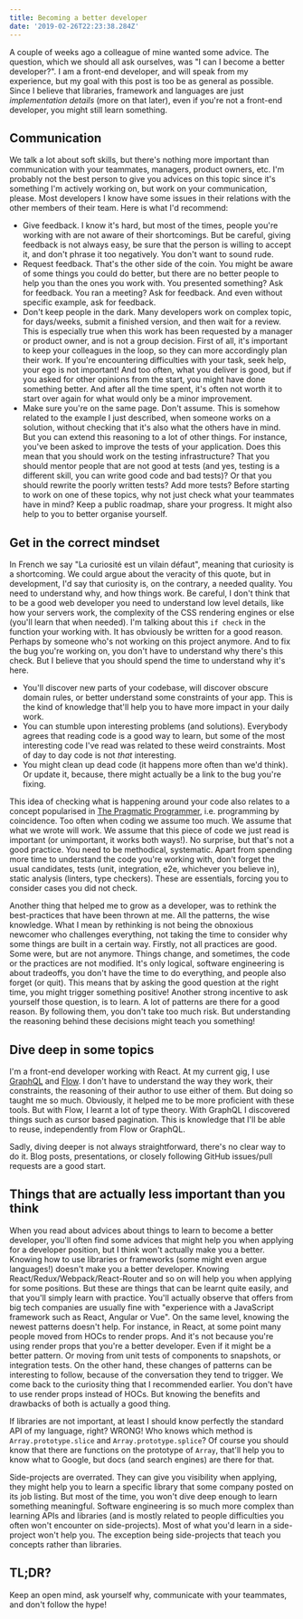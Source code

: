 ```yaml
---
title: Becoming a better developer
date: '2019-02-26T22:23:38.284Z'
---
```


A couple of weeks ago a colleague of mine wanted some advice. The question, which we should all ask ourselves, was "I can I become a better developer?". I am a front-end developer, and will speak from my experience, but my goal with this post is too be as general as possible. Since I believe that libraries, framework and languages are just _implementation details_ (more on that later), even if you're not a front-end developer, you might still learn something.

## Communication

We talk a lot about soft skills, but there's nothing more important than communication with your teammates, managers, product owners, etc. I'm probably not the best person to give you advices on this topic since it's something I'm actively working on, but work on your communication, please. Most developers I know have some issues in their relations with the other members of their team. Here is what I'd recommend:

-   Give feedback. I know it's hard, but most of the times, people you're working with are not aware of their shortcomings. But be careful, giving feedback is not always easy, be sure that the person is willing to accept it, and don't phrase it too negatively. You don't want to sound rude.
-   Request feedback. That's the other side of the coin. You might be aware of some things you could do better, but there are no better people to help you than the ones you work with. You presented something? Ask for feedback. You ran a meeting? Ask for feedback. And even without specific example, ask for feedback.
-   Don't keep people in the dark. Many developers work on complex topic, for days/weeks, submit a finished version, and then wait for a review. This is especially true when this work has been requested by a manager or product owner, and is not a group decision. First of all, it's important to keep your colleagues in the loop, so they can more accordingly plan their work. If you're encountering difficulties with your task, seek help, your ego is not important! And too often, what you deliver is good, but if you asked for other opinions from the start, you might have done something better. And after all the time spent, it's often not worth it to start over again for what would only be a minor improvement.
-   Make sure you're on the same page. Don't assume. This is somehow related to the example I just described, when someone works on a solution, without checking that it's also what the others have in mind. But you can extend this reasoning to a lot of other things. For instance, you've been asked to improve the tests of your application. Does this mean that you should work on the testing infrastructure? That you should mentor people that are not good at tests (and yes, testing is a different skill, you can write good code and bad tests)? Or that you should rewrite the poorly written tests? Add more tests? Before starting to work on one of these topics, why not just check what your teammates have in mind? Keep a public roadmap, share your progress. It might also help to you to better organise yourself.

## Get in the correct mindset

In French we say "La curiosité est un vilain défaut", meaning that curiosity is a shortcoming. We could argue about the veracity of this quote, but in development, I'd say that curiosity is, on the contrary, a needed quality. You need to understand why, and how things work. Be careful, I don't think that to be a good web developer you need to understand low level details, like how your servers work, the complexity of the CSS rendering engines or else (you'll learn that when needed). I'm talking about this `if check` in the function your working with. It has obviously be written for a good reason. Perhaps by someone who's not working on this project anymore. And to fix the bug you're working on, you don't have to understand why there's this check. But I believe that you should spend the time to understand why it's here.

-   You'll discover new parts of your codebase, will discover obscure domain rules, or better understand some constraints of your app. This is the kind of knowledge that'll help you to have more impact in your daily work.
-   You can stumble upon interesting problems (and solutions). Everybody agrees that reading code is a good way to learn, but some of the most interesting code I've read was related to these weird constraints. Most of day to day code is not _that_ interesting.
-   You might clean up dead code (it happens more often than we'd think). Or update it, because, there might actually be a link to the bug you're fixing.

This idea of checking what is happening around your code also relates to a concept popularised in [The Pragmatic Programmer](https://en.wikipedia.org/wiki/The_Pragmatic_Programmer), i.e. programming by coincidence. Too often when coding we assume too much. We assume that what we wrote will work. We assume that this piece of code we just read is important (or unimportant, it works both ways!). No surprise, but that's not a good practice. You need to be methodical, systematic. Apart from spending more time to understand the code you're working with, don't forget the usual candidates, tests (unit, integration, e2e, whichever you believe in), static analysis (linters, type checkers). These are essentials, forcing you to consider cases you did not check.

Another thing that helped me to grow as a developer, was to rethink the best-practices that have been thrown at me. All the patterns, the wise knowledge. What I mean by rethinking is not being the obnoxious newcomer who challenges everything, not taking the time to consider why some things are built in a certain way. Firstly, not all practices are good. Some were, but are not anymore. Things change, and sometimes, the code or the practices are not modified. It's only logical, software engineering is about tradeoffs, you don't have the time to do everything, and people also forget (or quit). This means that by asking the good question at the right time, you might trigger something positive! Another strong incentive to ask yourself those question, is to learn. A lot of patterns are there for a good reason. By following them, you don't take too much risk. But understanding the reasoning behind these decisions might teach you something!

## Dive deep in some topics

I'm a front-end developer working with React. At my current gig, I use [GraphQL](https://graphql.org/) and [Flow](https://flow.org/). I don't have to understand the way they work, their constraints, the reasoning of their author to use either of them. But doing so taught me so much. Obviously, it helped me to be more proficient with these tools. But with Flow, I learnt a lot of type theory. With GraphQL I discovered things such as cursor based pagination. This is knowledge that I'll be able to reuse, independently from Flow or GraphQL.

Sadly, diving deeper is not always straightforward, there's no clear way to do it. Blog posts, presentations, or closely following GitHub issues/pull requests are a good start.

## Things that are actually less important than you think

When you read about advices about things to learn to become a better developer, you'll often find some advices that might help you when applying for a developer position, but I think won't actually make you a better. Knowing how to use libraries or frameworks (some might even argue languages!) doesn't make you a better developer. Knowing React/Redux/Webpack/React-Router and so on will help you when applying for some positions. But these are things that can be learnt quite easily, and that you'll simply learn with practice. You'll actually observe that offers from big tech companies are usually fine with "experience with a JavaScript framework such as React, Angular or Vue". On the same level, knowing the newest patterns doesn't help. For instance, in React, at some point many people moved from HOCs to render props. And it's not because you're using render props that you're a better developer. Even if it might be a better pattern. Or moving from unit tests of components to snapshots, or integration tests. On the other hand, these changes of patterns can be interesting to follow, because of the conversation they tend to trigger. We come back to the curiosity thing that I recommended earlier. You don't have to use render props instead of HOCs. But knowing the benefits and drawbacks of both is actually a good thing.

If libraries are not important, at least I should know perfectly the standard API of my language, right? WRONG! Who knows which method is `Array.prototype.slice` and `Array.prototype.splice`? Of course you should know that there are functions on the prototype of `Array`, that'll help you to know what to Google, but docs (and search engines) are there for that.

Side-projects are overrated. They can give you visibility when applying, they might help you to learn a specific library that some company posted on its job listing. But most of the time, you won't dive deep enough to learn something meaningful. Software engineering is so much more complex than learning APIs and libraries (and is mostly related to people difficulties you often won't encounter on side-projects). Most of what you'd learn in a side-project won't help you. The exception being side-projects that teach you concepts rather than libraries.

## TL;DR?

Keep an open mind, ask yourself why, communicate with your teammates, and don't follow the hype!
